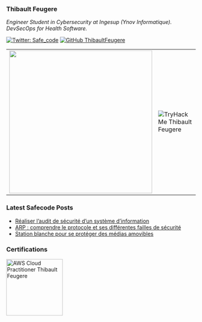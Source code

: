 ### Thibault Feugere

<p><em>Engineer Student in Cybersecurity at Ingesup (Ynov Informatique). DevSecOps for Health Software.</em></p>

[![Twitter: Safe_code](https://img.shields.io/twitter/follow/Safe_code?style=flat-square)](https://twitter.com/Safe_code)
[![GitHub ThibaultFeugere](https://img.shields.io/github/followers/ThibaultFeugere?label=follow%20github&style=flat-square)](https://github.com/ThibaultFeugere)
  
<table>
<tr>
  <td>
    <img src="https://github-readme-stats.vercel.app/api?username=ThibaultFeugere&count_private=true&show_icons=true&theme=dark" width="380">
  </td>
  <td>
    <img src="https://tryhackme-badges.s3.amazonaws.com/thibaultfeugere.png" alt="TryHackMe Thibault Feugere">
  </td>
</tr>
</table>

<h3>Latest Safecode Posts</h3>
    <ul>
      <li><a href="https://safecode.fr/realiser-audit-securite-systeme-information/" target="_blank">Réaliser l’audit de sécurité d’un système d’information</a></li>
      <li><a href="https://safecode.fr/arp-comprendre-protocole-failles-securite/" target="_blank">ARP : comprendre le protocole et ses différentes failles de sécurité</a></li>
      <li><a href="https://safecode.fr/creer-station-blanche-proteger-medias-amovibles/" target="_blank">Station blanche pour se protéger des médias amovibles</a></li>
    </ul>
<h3>Certifications</h3>

<img src="https://user-images.githubusercontent.com/32579584/226136143-4994c1aa-c22a-4bd8-b289-f3296927ccea.png" width="150" alt="AWS Cloud Practitioner Thibault Feugere">

